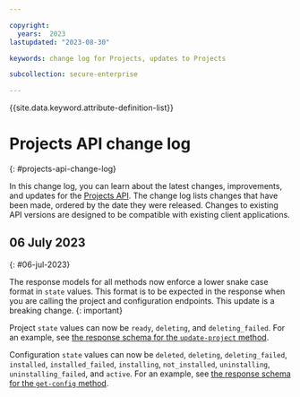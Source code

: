 ```yaml
---

copyright:
  years:  2023
lastupdated: "2023-08-30"

keywords: change log for Projects, updates to Projects

subcollection: secure-enterprise

---
```


{{site.data.keyword.attribute-definition-list}}

# Projects API change log
{: #projects-api-change-log}

In this change log, you can learn about the latest changes, improvements, and updates for the [Projects API](/apidocs/projects). The change log lists changes that have been made, ordered by the date they were released. Changes to existing API versions are designed to be compatible with existing client applications.

## 06 July 2023
{: #06-jul-2023}

The response models for all methods now enforce a lower snake case format in `state` values. This format is to be expected in the response when you are calling the project and configuration endpoints. This update is a breaking change.
{: important}

Project `state` values can now be `ready`, `deleting`, and `deleting_failed`. For an example, see [the response schema for the `update-project` method](/apidocs/projects#update-project).

Configuration `state` values can now be `deleted`, `deleting`, `deleting_failed`, `installed`, `installed_failed`, `installing`, `not_installed`, `uninstalling`, `uninstalling_failed`, and `active`. For an example, see [the response schema for the `get-config` method](/apidocs/projects#get-config).
